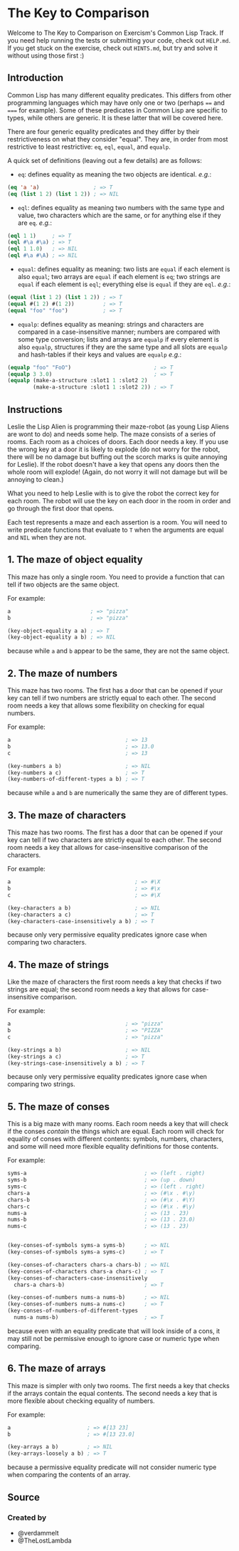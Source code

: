 # The Key to Comparison

Welcome to The Key to Comparison on Exercism's Common Lisp Track.
If you need help running the tests or submitting your code, check out `HELP.md`.
If you get stuck on the exercise, check out `HINTS.md`, but try and solve it without using those first :)

## Introduction

Common Lisp has many different equality predicates.
This differs from other programming languages which may have only one or two (perhaps `==` and `===` for example).
Some of these predicates in Common Lisp are specific to types, while others are generic.
It is these latter that will be covered here.

There are four generic equality predicates and they differ by their restrictiveness on what they consider "equal".
They are, in order from most restrictive to least restrictive: `eq`, `eql`, `equal`, and `equalp`.

A quick set of definitions (leaving out a few details) are as follows:

- `eq`: defines equality as meaning the two objects are identical.
  _e.g._:

```lisp
(eq 'a 'a)                 ; => T
(eq (list 1 2) (list 1 2)) ; => NIL
```

- `eql`: defines equality as meaning two numbers with the same type and value, two characters which are the same,
  or for anything else if they are `eq`.
  _e.g._:

```lisp
(eql 1 1)     ; => T
(eql #\a #\a) ; => T
(eql 1 1.0)   ; => NIL
(eql #\a #\A) ; => NIL
```

- `equal`: defines equality as meaning: two lists are `equal` if each element is also `equal`; two arrays are `equal` if each element is `eq`; two strings are `equal` if each element is `eql`; everything else is `equal` if they are `eql`.
  _e.g._:

```lisp
(equal (list 1 2) (list 1 2)) ; => T
(equal #(1 2) #(1 2))         ; => T
(equal "foo" "foo")           ; => T
```

- `equalp`: defines equality as meaning: strings and characters are compared in a case-insensitive manner; numbers are compared with some type conversion; lists and arrays are `equalp` if every element is also `equalp`, structures if they are the same type and all slots are `equalp` and hash-tables if their keys and values are `equalp`
  _e.g._:

```lisp
(equalp "foo" "FoO")                          ; => T
(equalp 3 3.0)                                ; => T
(equalp (make-a-structure :slot1 1 :slot2 2) 
        (make-a-structure :slot1 1 :slot2 2)) ; => T
```

## Instructions

Leslie the Lisp Alien is programming their maze-robot (as young Lisp Aliens are wont to do) and needs some help. The maze consists of a series of rooms. Each room as a choices of doors. Each door needs a key. If you use the wrong key at a door it is likely to explode (do not worry for the robot, there will be no damage but buffing out the scorch marks is quite annoying for Leslie). If the robot doesn't have a key that opens any doors then the whole room will explode! (Again, do not worry it will not damage but will be annoying to clean.)

What you need to help Leslie with is to give the robot the correct key for each room. The robot will use the key on each door in the room in order and go through the first door that opens.

Each test represents a maze and each assertion is a room. You will need to write predicate functions that evaluate to `T` when the arguments are equal and `NIL` when they are not.

## 1. The maze of object equality

This maze has only a single room. You need to provide a function that can tell if two objects are the same object.

For example:

```lisp
a                         ; => "pizza"
b                         ; => "pizza"

(key-object-equality a a) ; => T
(key-object-equality a b) ; => NIL
```

because while `a` and `b` appear to be the same, they are not the same object.

## 2. The maze of numbers

This maze has two rooms. The first has a door that can be opened if your key can tell if two numbers are strictly equal to each other. The second room needs a key that allows some flexibility on checking for equal numbers.

For example:

```lisp
a                                    ; => 13
b                                    ; => 13.0
c                                    ; => 13

(key-numbers a b)                    ; => NIL
(key-numbers a c)                    ; => T
(key-numbers-of-different-types a b) ; => T
```

because while `a` and `b` are numerically the same they are of different types.

## 3. The maze of characters

This maze has two rooms. The first has a door that can be opened if your key can tell if two characters are strictly equal to each other. The second room needs a key that allows for case-insensitive comparison of the characters.

For example:

```lisp
a                                       ; => #\X
b                                       ; => #\x
c                                       ; => #\X

(key-characters a b)                    ; => NIL
(key-characters a c)                    ; => T
(key-characters-case-insensitively a b) ; => T
```

because only very permissive equality predicates ignore case when comparing two characters.

## 4. The maze of strings

Like the maze of characters the first room needs a key that checks if two strings are equal; the second room needs a key that allows for case-insensitive comparison.

For example:

```lisp
a                                    ; => "pizza"
b                                    ; => "PIZZA"
c                                    ; => "pizza"

(key-strings a b)                    ; => NIL
(key-strings a c)                    ; => T
(key-strings-case-insensitively a b) ; => T
```

because only very permissive equality predicates ignore case when comparing two strings.

## 5. The maze of conses

This is a big maze with many rooms. Each room needs a key that will check if the conses _contain_ the things which are equal. Each room will check for equality of conses with different contents: symbols, numbers, characters, and some will need more flexible equality definitions for those contents.

For example:

```lisp
syms-a                                     ; => (left . right)
syms-b                                     ; => (up . down)
syms-c                                     ; => (left . right)
chars-a                                    ; => (#\x . #\y)
chars-b                                    ; => (#\x . #\Y)
chars-c                                    ; => (#\x . #\y)
nums-a                                     ; => (13 . 23)
nums-b                                     ; => (13 . 23.0)
nums-c                                     ; => (13 . 23)


(key-conses-of-symbols syms-a syms-b)      ; => NIL
(key-conses-of-symbols syms-a syms-c)      ; => T

(key-conses-of-characters chars-a chars-b) ; => NIL
(key-conses-of-characters chars-a chars-c) ; => T
(key-conses-of-characters-case-insensitively 
  chars-a chars-b)                         ; => T

(key-conses-of-numbers nums-a nums-b)      ; => NIL
(key-conses-of-numbers nums-a nums-c)      ; => T
(key-conses-of-numbers-of-different-types 
  nums-a nums-b)                           ; => T
```

because even with an equality predicate that will look inside of a cons, it may still not be permissive enough to ignore case or numeric type when comparing.

## 6. The maze of arrays

This maze is simpler with only two rooms. The first needs a key that checks if the arrays contain the equal contents. The second needs a key that is more flexible about checking equality of numbers.

For example:

```lisp
a                        ; => #[13 23]
b                        ; => #[13 23.0]

(key-arrays a b)         ; => NIL
(key-arrays-loosely a b) ; => T
```

because a permissive equality predicate will not consider numeric type when comparing the contents of an array.

## Source

### Created by

- @verdammelt
- @TheLostLambda
